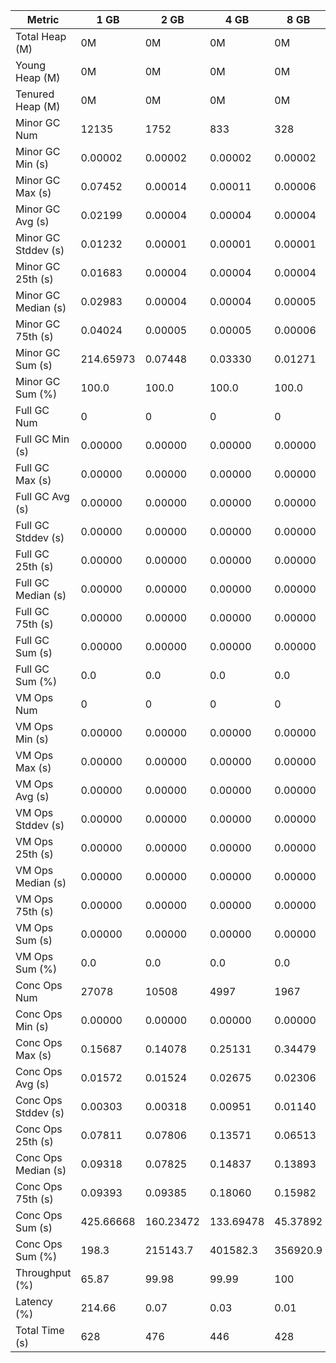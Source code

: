 | Metric | 1 GB | 2 GB | 4 GB | 8 GB |
|------|----|----|----|----|
| Total Heap (M) | 0M | 0M | 0M | 0M |
| Young Heap (M) | 0M | 0M | 0M | 0M |
| Tenured Heap (M) | 0M | 0M | 0M | 0M |
| Minor GC Num | 12135 | 1752 | 833 | 328 |
| Minor GC Min (s) | 0.00002 | 0.00002 | 0.00002 | 0.00002 |
| Minor GC Max (s) | 0.07452 | 0.00014 | 0.00011 | 0.00006 |
| Minor GC Avg (s) | 0.02199 | 0.00004 | 0.00004 | 0.00004 |
| Minor GC Stddev (s) | 0.01232 | 0.00001 | 0.00001 | 0.00001 |
| Minor GC 25th (s) | 0.01683 | 0.00004 | 0.00004 | 0.00004 |
| Minor GC Median (s) | 0.02983 | 0.00004 | 0.00004 | 0.00005 |
| Minor GC 75th (s) | 0.04024 | 0.00005 | 0.00005 | 0.00006 |
| Minor GC Sum (s) | 214.65973 | 0.07448 | 0.03330 | 0.01271 |
| Minor GC Sum (%) | 100.0 | 100.0 | 100.0 | 100.0 |
| Full GC Num | 0 | 0 | 0 | 0 |
| Full GC Min (s) | 0.00000 | 0.00000 | 0.00000 | 0.00000 |
| Full GC Max (s) | 0.00000 | 0.00000 | 0.00000 | 0.00000 |
| Full GC Avg (s) | 0.00000 | 0.00000 | 0.00000 | 0.00000 |
| Full GC Stddev (s) | 0.00000 | 0.00000 | 0.00000 | 0.00000 |
| Full GC 25th (s) | 0.00000 | 0.00000 | 0.00000 | 0.00000 |
| Full GC Median (s) | 0.00000 | 0.00000 | 0.00000 | 0.00000 |
| Full GC 75th (s) | 0.00000 | 0.00000 | 0.00000 | 0.00000 |
| Full GC Sum (s) | 0.00000 | 0.00000 | 0.00000 | 0.00000 |
| Full GC Sum (%) | 0.0 | 0.0 | 0.0 | 0.0 |
| VM Ops Num | 0 | 0 | 0 | 0 |
| VM Ops Min (s) | 0.00000 | 0.00000 | 0.00000 | 0.00000 |
| VM Ops Max (s) | 0.00000 | 0.00000 | 0.00000 | 0.00000 |
| VM Ops Avg (s) | 0.00000 | 0.00000 | 0.00000 | 0.00000 |
| VM Ops Stddev (s) | 0.00000 | 0.00000 | 0.00000 | 0.00000 |
| VM Ops 25th (s) | 0.00000 | 0.00000 | 0.00000 | 0.00000 |
| VM Ops Median (s) | 0.00000 | 0.00000 | 0.00000 | 0.00000 |
| VM Ops 75th (s) | 0.00000 | 0.00000 | 0.00000 | 0.00000 |
| VM Ops Sum (s) | 0.00000 | 0.00000 | 0.00000 | 0.00000 |
| VM Ops Sum (%) | 0.0 | 0.0 | 0.0 | 0.0 |
| Conc Ops Num | 27078 | 10508 | 4997 | 1967 |
| Conc Ops Min (s) | 0.00000 | 0.00000 | 0.00000 | 0.00000 |
| Conc Ops Max (s) | 0.15687 | 0.14078 | 0.25131 | 0.34479 |
| Conc Ops Avg (s) | 0.01572 | 0.01524 | 0.02675 | 0.02306 |
| Conc Ops Stddev (s) | 0.00303 | 0.00318 | 0.00951 | 0.01140 |
| Conc Ops 25th (s) | 0.07811 | 0.07806 | 0.13571 | 0.06513 |
| Conc Ops Median (s) | 0.09318 | 0.07825 | 0.14837 | 0.13893 |
| Conc Ops 75th (s) | 0.09393 | 0.09385 | 0.18060 | 0.15982 |
| Conc Ops Sum (s) | 425.66668 | 160.23472 | 133.69478 | 45.37892 |
| Conc Ops Sum (%) | 198.3 | 215143.7 | 401582.3 | 356920.9 |
| Throughput (%) | 65.87 | 99.98 | 99.99 | 100 |
| Latency (%) | 214.66 | 0.07 | 0.03 | 0.01 |
| Total Time (s) | 628 | 476 | 446 | 428 |
